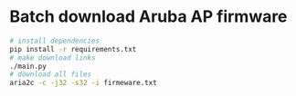 # Batch download Aruba AP firmware

```bash
# install dependencies
pip install -r requirements.txt
# make download links
./main.py
# download all files
aria2c -c -j32 -s32 -i firmeware.txt
```
